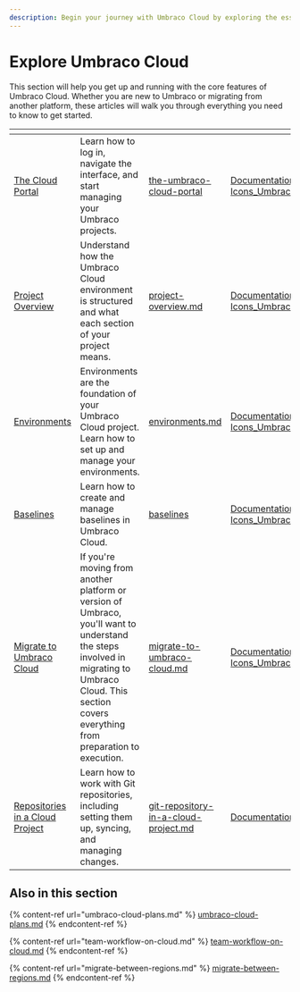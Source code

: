 ```yaml
---
description: Begin your journey with Umbraco Cloud by exploring the essentials.
---
```


# Explore Umbraco Cloud

This section will help you get up and running with the core features of Umbraco Cloud. Whether you are new to Umbraco or migrating from another platform, these articles will walk you through everything you need to know to get started.


<table data-view="cards"><thead><tr><th></th><th></th><th data-hidden data-card-target data-type="content-ref"></th><th data-hidden data-card-cover data-type="files"></th></tr></thead><tbody><tr><td><a href="the-umbraco-cloud-portal/">The Cloud Portal</a></td><td>Learn how to log in, navigate the interface, and start managing your Umbraco projects.</td><td><a href="the-umbraco-cloud-portal/">the-umbraco-cloud-portal</a></td><td><a href="../.gitbook/assets/Documentations Icons_Umbraco_CMS_Fundamentals_Backoffice.png">Documentations Icons_Umbraco_CMS_Fundamentals_Backoffice.png</a></td></tr><tr><td><a href="project-overview.md">Project Overview</a></td><td>Understand how the Umbraco Cloud environment is structured and what each section of your project means.</td><td><a href="project-overview.md">project-overview.md</a></td><td><a href="../.gitbook/assets/Documentations Icons_Umbraco_CMS_Tutorials_Custom_Dashboard.png">Documentations Icons_Umbraco_CMS_Tutorials_Custom_Dashboard.png</a></td></tr><tr><td><a href="environments.md">Environments</a></td><td>Environments are the foundation of your Umbraco Cloud project. Learn how to set up and manage your environments.</td><td><a href="environments.md">environments.md</a></td><td><a href="../.gitbook/assets/Documentations Icons_Umbraco_Sustainability_Best_Practices_Infrastructure.png">Documentations Icons_Umbraco_Sustainability_Best_Practices_Infrastructure.png</a></td></tr><tr><td><a href="baselines/">Baselines</a></td><td>Learn how to create and manage baselines in Umbraco Cloud.</td><td><a href="baselines/">baselines</a></td><td><a href="../.gitbook/assets/Documentations Icons_Umbraco_CMS_Implementation_Composing (1).png">Documentations Icons_Umbraco_CMS_Implementation_Composing (1).png</a></td></tr><tr><td><a href="migrate-to-umbraco-cloud.md">Migrate to Umbraco Cloud</a></td><td>If you're moving from another platform or version of Umbraco, you'll want to understand the steps involved in migrating to Umbraco Cloud. This section covers everything from preparation to execution.</td><td><a href="migrate-to-umbraco-cloud.md">migrate-to-umbraco-cloud.md</a></td><td><a href="../.gitbook/assets/Documentations Icons_Umbraco_CMS_Reference_Querying_and_Models.png">Documentations Icons_Umbraco_CMS_Reference_Querying_and_Models.png</a></td></tr><tr><td><a href="git-repository-in-a-cloud-project.md">Repositories in a Cloud Project</a></td><td>Learn how to work with Git repositories, including setting them up, syncing, and managing changes.</td><td><a href="git-repository-in-a-cloud-project.md">git-repository-in-a-cloud-project.md</a></td><td><a href="../.gitbook/assets/Documentations Icons_Umbraco_CMS_Reference_Caching.png">Documentations Icons_Umbraco_CMS_Reference_Caching.png</a></td></tr></tbody></table>

## Also in this section

{% content-ref url="umbraco-cloud-plans.md" %}
[umbraco-cloud-plans.md](umbraco-cloud-plans.md)
{% endcontent-ref %}

{% content-ref url="team-workflow-on-cloud.md" %}
[team-workflow-on-cloud.md](team-workflow-on-cloud.md)
{% endcontent-ref %}

{% content-ref url="migrate-between-regions.md" %}
[migrate-between-regions.md](migrate-between-regions.md)
{% endcontent-ref %}
